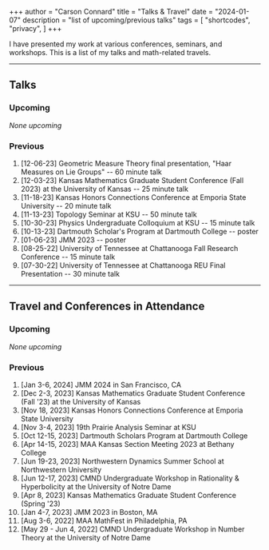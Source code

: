 +++
author = "Carson Connard"
title = "Talks & Travel"
date = "2024-01-07"
description = "list of upcoming/previous talks"
tags = [
    "shortcodes",
    "privacy",
]
+++

I have presented my work at various conferences, seminars, and workshops. This is a list of my talks and math-related travels.
<!--more-->
---
## Talks

### Upcoming
 
*None upcoming*

### Previous

1. [12-06-23] Geometric Measure Theory final presentation, "Haar Measures on Lie Groups" -- 60 minute talk
2. [12-03-23] Kansas Mathematics Graduate Student Conference (Fall 2023) at the University of Kansas -- 25 minute talk
3. [11-18-23] Kansas Honors Connections Conference at Emporia State University -- 20 minute talk
4. [11-13-23] Topology Seminar at KSU -- 50 minute talk
5. [10-30-23] Physics Undergraduate Colloquium at KSU -- 15 minute talk
6. [10-13-23] Dartmouth Scholar's Program at Dartmouth College -- poster
7. [01-06-23] JMM 2023 -- poster
8. [08-25-22] University of Tennessee at Chattanooga Fall Research Conference -- 15 minute talk
9. [07-30-22] University of Tennessee at Chattanooga REU Final Presentation -- 30 minute talk

---

## Travel and Conferences in Attendance

### Upcoming

*None upcoming*

### Previous

1. [Jan 3-6, 2024] JMM 2024 in San Francisco, CA
2. [Dec 2-3, 2023] Kansas Mathematics Graduate Student Conference (Fall '23) at the University of Kansas
3. [Nov 18, 2023] Kansas Honors Connections Conference at Emporia State University
4. [Nov 3-4, 2023] 19th Prairie Analysis Seminar at KSU
5. [Oct 12-15, 2023] Dartmouth Scholars Program at Dartmouth College
6. [Apr 14-15, 2023] MAA Kansas Section Meeting 2023 at Bethany College
7. [Jun 19-23, 2023] Northwestern Dynamics Summer School at Northwestern University
8. [Jun 12-17, 2023] CMND Undergraduate Workshop in Rationality & Hyperbolicity at the University of Notre Dame
9. [Apr 8, 2023] Kansas Mathematics Graduate Student Conference (Spring '23)
10. [Jan 4-7, 2023] JMM 2023 in Boston, MA
11. [Aug 3-6, 2022] MAA MathFest in Philadelphia, PA
12. [May 29 - Jun 4, 2022] CMND Undergraduate Workshop in Number Theory at the University of Notre Dame